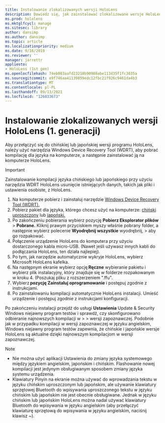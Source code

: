 ```yaml
---
title: Instalowanie zlokalizowanych wersji HoloLens
description: Dowiedz się, jak zainstalować zlokalizowane wersje HoloLens (1. generacji), w tym wersje chińskie i japońskie.
ms.prod: hololens
ms.mktglfcycl: manage
ms.sitesec: library
author: dansimp
ms.author: dansimp
ms.topic: article
ms.localizationpriority: medium
ms.date: 9/16/2019
ms.reviewer: ''
manager: jarrettr
appliesto:
- HoloLens (1st gen)
ms.openlocfilehash: 74eb003aafd23218b90988abe113d35f1fc3035a
ms.sourcegitcommit: e9f746aa41139859edc12fbc21f926c9461da4b3
ms.translationtype: MT
ms.contentlocale: pl-PL
ms.lasthandoff: 09/13/2021
ms.locfileid: "126033673"
---
```

# <a name="install-localized-versions-of-hololens-1st-gen"></a>Instalowanie zlokalizowanych wersji HoloLens (1. generacji)

Aby przełączyć się do chińskiej lub japońskiej wersji programu HoloLens, należy użyć narzędzia Windows Device Recovery Tool (WDRT), aby pobrać kompilację dla języka na komputerze, a następnie zainstalować ją na komputerze HoloLens.

> [!IMPORTANT]
> Zainstalowanie kompilacji języka chińskiego lub japońskiego przy użyciu narzędzia WDRT HoloLens usunięcie istniejących danych, takich jak pliki i ustawienia osobiste, z HoloLens. 

1. Na komputerze pobierz i zainstaluj narzędzie [Windows Device Recovery Tool (WDRT).](https://support.microsoft.com/help/12379)
1. Pobierz pakiet dla języka, którego chcesz użyć na komputerze: [chiński uproszczony](https://aka.ms/hololensdownload-ch) lub [japoński.](https://aka.ms/hololensdownload-jp)
1. Po zakończeniu pobierania wybierz pozycję **Pobierz Eksplorator plików**  >  **Pobrane.** Kliknij prawym przyciskiem myszy właśnie pobrany folder, a następnie wybierz polecenie **Wyodrębnij wszystkie** wyodrębnij,  >   aby go rozpakować.
1. Połączenie urządzenie HoloLens do komputera przy użyciu dostarczonego kabla micro-USB. (Nawet jeśli używasz innych kabli do podłączania HoloLens, ten działa najlepiej).
1. Po tym, jak narzędzie automatycznie wykryje HoloLens, wybierz Microsoft HoloLens kafelka.
1. Na następnym ekranie wybierz opcję **Ręczne** wybieranie pakietu i wybierz plik instalacyjny, który znajduje się w folderze rozpakowanym   w kroku 4. (Poszukaj pliku z rozszerzeniem ".ffu". 
1. Wybierz **pozycję Zainstaluj oprogramowanie** i postępuj zgodnie z instrukcjami. 
1. Po zainstalowaniu kompilacji automatycznie HoloLens instalacji. Umieść urządzenie i postępuj zgodnie z instrukcjami konfiguracji. 

Po zakończeniu instalacji przejdź do usługi **Ustawienia** Update & Security Windows niejawny program testów i sprawdź, czy skonfigurowano odbieranie najnowszych kompilacji w  >    >  wersji zapoznawczej. Podobnie jak w przypadku kompilacji w wersji zapoznawczej w języku angielskim, Windows niejawny program testów zapewnia, że chińskie i japońskie wersje HoloLens są aktualne dzięki najnowszym kompilacjom w wersji zapoznawczej.

> [!NOTE]
>  
> - Nie można użyć aplikacji Ustawienia do zmiany języka systemowego między językiem angielskim, japońskim i chińskim. Flashowanie nowej kompilacji jest jedynym obsługiwanym sposobem zmiany języka systemu urządzenia.
> - Klawiatury Pinyin na ekranie można używać do wprowadzania tekstu w języku chińskim uproszczonym lub japońskim, ale używanie klawiatury sprzętowej Bluetooth do wpisywania uproszczonego tekstu w języku chińskim lub japońskim nie jest obecnie obsługiwane.  Jednak w języku chińskim lub japońskim HoloLens można nadal używać klawiatury Bluetooth do wpisywania w języku angielskim (aby przełączyć klawiaturę sprzętową do wpisywania w języku angielskim, naciśnij klawisz ~).
